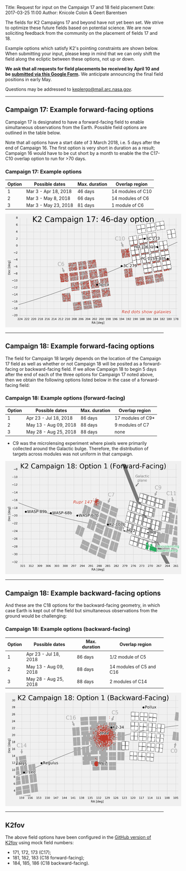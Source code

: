 Title: Request for input on the Campaign 17 and 18 field placement
Date: 2017-03-25 11:00
Author: Knicole Colon & Geert Barentsen

The fields for K2 Campaigns 17 and beyond have not yet been set.
We strive to optimize these future fields based on potential science.
We are now soliciting feedback from the community on the
placement of fields 17 and 18.

Example options which satisfy K2's pointing constraints are shown below.
When submitting your input, please keep in mind
that we can only shift the field along the ecliptic between these options,
not up or down.

**We ask that all requests for field placements be received by
April 10 and be [submitted via this Google Form](https://docs.google.com/forms/d/e/1FAIpQLSfJ9hfrCBbRKsbHF-0cMO-orQMaijXnC_5pHfezp29Q81wFPg/viewform?usp=sf_link).**
We anticipate announcing the final field positions in early May.

Questions may be addressed to [keplergo@mail.arc.nasa.gov](keplergo@mail.arc.nasa.gov).

<hr>


## Campaign 17: Example forward-facing options

Campaign 17 is designated to have a forward-facing field
to enable simultaneous observations from the Earth.
Possible field options are outlined in the table below.

Note that all options have a start date of 3 March 2018,
i.e. 5 days after the end of Campaign 16.
The first option is very short in duration as a result; 
Campaign 16 would have to be cut short by a month to enable
the the C17-C10 overlap option to run for >70 days.

<div class="panel panel-primary" style="max-width:40em;">
  <div class="panel-heading">
    <h3 class="panel-title"> Campaign 17: Example options</h3>
  </div>
  <div class="panel-body">

<table class="table table-striped table-hover">
  <thead>
    <tr>
    <th>Option</th>
    <th>Possible dates</th>
	<th>Max. duration</th>
	<th>Overlap region</th>
    </tr>
  </thead>  
  <tdata>
    <tr>
     <td>1</td>
     <td>Mar 3 - Apr 18,&nbsp;2018</td>
     <td>46 days</td>
     <td>14 modules of C10</td>
    </tr>
    <tr>
     <td>2</td>
     <td>Mar 3 - May 8,&nbsp;2018</td>
     <td>66 days</td>
     <td>14 modules of C6</td>
    </tr>
    <tr>
     <td>3</td>
     <td>Mar 3 - May 23,&nbsp;2018</td>
     <td>81 days</td>
     <td>1 module of C6</td>
    </tr>
</tdata>
</table>

  </div>
  </div>

<a href="images/k2/k2-c17-options.gif">
<img src="images/k2/k2-c17-options.gif" style="max-width:40em;">
</a>


<hr>


## Campaign 18: Example forward-facing options

The field for Campaign 18 largely depends on the location of the Campaign
17 field as well as whether or not Campaign 18 will be posited as a
forward-facing or backward-facing field. If we allow Campaign 18 to begin 5 days after the end of
each of the three options for Campaign 17 noted above, then we obtain
the following options listed below in the case of a forward-facing field:

<div class="panel panel-primary" style="max-width:40em;">
  <div class="panel-heading">
    <h3 class="panel-title"> Campaign 18: Example options (forward-facing) </h3>
  </div>
  <div class="panel-body">

<table class="table table-striped table-hover">
  <thead>
    <tr>
    <th>Option</th>
    <th>Possible dates</th>
    <th>Max. duration</th>
    <th>Overlap region</th>
    </tr>
  </thead>  
  <tdata>
    <tr>
     <td>1</td>
     <td>Apr 23 - Jul 18, 2018</td>
     <td>86 days</td>
     <td>17 modules of C9*</td>
    </tr>
    <tr>
     <td>2</td>
     <td>May 13 - Aug 09, 2018</td>
     <td>88 days</td>
     <td>9 modules of C7</td>
    </tr>
    <tr>
     <td>3</td>
     <td>May 28 - Aug 25, 2018</td>
     <td>88 days</td>
     <td>none</td>
    </tr>
</tdata>
</table>


* C9 was the microlensing experiment where pixels were primarily collected
  around the Galactic bulge. Therefore, the distribution of targets
  across modules was not uniform in that campaign.

  </div>
  </div>

<a href="images/k2/k2-c18-forward-options.gif">
<img src="images/k2/k2-c18-forward-options.gif" style="max-width:40em;">
</a>

<hr>


## Campaign 18: Example backward-facing options

And these are the C18 options for the backward-facing geometry,
in which case Earth is kept out of the field but
simultaneous observations from the ground would be challenging:

<div class="panel panel-primary" style="max-width:40em;">
  <div class="panel-heading">
    <h3 class="panel-title"> Campaign 18: Example options (backward-facing) </h3>
  </div>
  <div class="panel-body">


<table class="table table-striped table-hover">
  <thead>
    <tr>
    <th>Option</th>
    <th>Possible dates</th>
    <th>Max. duration</th>
    <th>Overlap region</th>
    </tr>
  </thead>  
  <tdata>
    <tr>
     <td>1</td>
     <td>Apr 23 - Jul 18, 2018</td>
     <td>86 days</td>
     <td>1/2 module of C5</td>
    </tr>
    <tr>
     <td>2</td>
     <td>May 13 - Aug 09, 2018</td>
     <td>88 days</td>
     <td>14 modules of C5 and C16</td>
    </tr>
    <tr>
     <td>3</td>
     <td>May 28 - Aug 25, 2018</td>
     <td>88 days</td>
     <td>2 modules of C14</td>
    </tr>
</tdata>
</table>

  </div>
  </div>

<a href="images/k2/k2-c18-backward-options.gif">
<img src="images/k2/k2-c18-backward-options.gif" style="max-width:40em;">
</a>

<hr>

## K2fov

The above field options have been configured in the [GitHub version of K2fov](https://github.com/KeplerGO/K2fov) using mock field numbers:

* 171, 172, 173 (C17);
* 181, 182, 183 (C18 forward-facing);
* 184, 185, 186 (C18 backward-facing).

